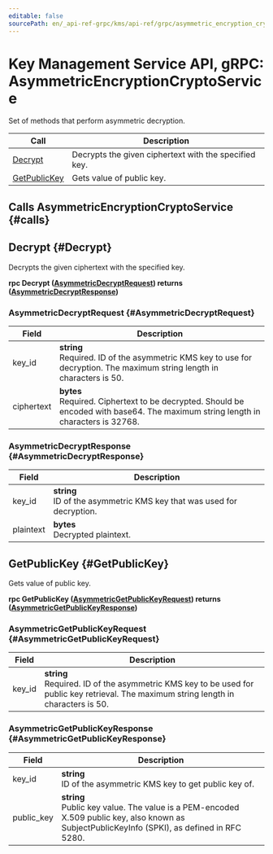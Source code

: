 ```yaml
---
editable: false
sourcePath: en/_api-ref-grpc/kms/api-ref/grpc/asymmetric_encryption_crypto_service.md
---
```


# Key Management Service API, gRPC: AsymmetricEncryptionCryptoService

Set of methods that perform asymmetric decryption.

| Call | Description |
| --- | --- |
| [Decrypt](#Decrypt) | Decrypts the given ciphertext with the specified key. |
| [GetPublicKey](#GetPublicKey) | Gets value of public key. |

## Calls AsymmetricEncryptionCryptoService {#calls}

## Decrypt {#Decrypt}

Decrypts the given ciphertext with the specified key.

**rpc Decrypt ([AsymmetricDecryptRequest](#AsymmetricDecryptRequest)) returns ([AsymmetricDecryptResponse](#AsymmetricDecryptResponse))**

### AsymmetricDecryptRequest {#AsymmetricDecryptRequest}

Field | Description
--- | ---
key_id | **string**<br>Required. ID of the asymmetric KMS key to use for decryption. The maximum string length in characters is 50.
ciphertext | **bytes**<br>Required. Ciphertext to be decrypted. Should be encoded with base64. The maximum string length in characters is 32768.


### AsymmetricDecryptResponse {#AsymmetricDecryptResponse}

Field | Description
--- | ---
key_id | **string**<br>ID of the asymmetric KMS key that was used for decryption. 
plaintext | **bytes**<br>Decrypted plaintext. 


## GetPublicKey {#GetPublicKey}

Gets value of public key.

**rpc GetPublicKey ([AsymmetricGetPublicKeyRequest](#AsymmetricGetPublicKeyRequest)) returns ([AsymmetricGetPublicKeyResponse](#AsymmetricGetPublicKeyResponse))**

### AsymmetricGetPublicKeyRequest {#AsymmetricGetPublicKeyRequest}

Field | Description
--- | ---
key_id | **string**<br>Required. ID of the asymmetric KMS key to be used for public key retrieval. The maximum string length in characters is 50.


### AsymmetricGetPublicKeyResponse {#AsymmetricGetPublicKeyResponse}

Field | Description
--- | ---
key_id | **string**<br>ID of the asymmetric KMS key to get public key of. 
public_key | **string**<br>Public key value. The value is a PEM-encoded X.509 public key, also known as SubjectPublicKeyInfo (SPKI), as defined in RFC 5280. 


